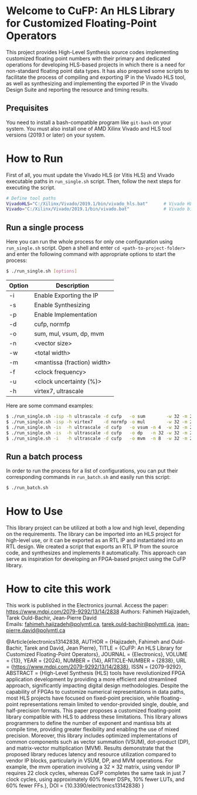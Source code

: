 # Welcome to CuFP: An HLS Library for Customized Floating-Point Operators

This project provides High-Level Synthesis source codes implementing customized floating point numbers with their primary and dedicated operations for developing HLS-based projects in which there is a need for non-standard floating point data types. It has also prepared some scripts to facilitate the process of compiling and exporting IP in the Vivado HLS tool, as well as synthesizing and implementing the exported IP in the Vivado Design Suite and reporting the resource and timing results.

## Prequisites

You need to install a bash-compatible program like `git-bash` on your system. You must also install one of AMD Xilinx Vivado and HLS tool versions (2019.1 or later) on your system.

# How to Run 

First of all, you must update the Vivado HLS (or Vitis HLS) and Vivado executable paths in `run_single.sh` script. Then, follow the next steps for executing the script.

```sh
# Define tool paths
VivadoHLS="C:/Xilinx/Vivado/2019.1/bin/vivado_hls.bat"      # Vivado HLS or Vitis HLS binary path
Vivado="C:/Xilinx/Vivado/2019.1/bin/vivado.bat"             # Vivado binary path
```

## Run a single process

Here you can run the whole process for only one configuration using `run_single.sh` script. Open a shell and enter `cd <path-to-project-folder>` and enter the following command with appropriate options to start the process:

```sh
$ ./run_single.sh [options]
```
| Option | Description |
| ------ | ----------- |
| -i | Enable Exporting the IP |
| -s | Enable Synthesizing     |
| -p | Enable Implementation   |
| -d | cufp, normfp |
| -o | sum, mul, vsum, dp, mvm |
| -n | \<vector size\> |
| -w | \<total width\> |
| -m | \<mantissa (fraction) width\> |
| -f | \<clock frequency\> |
| -u | \<clock uncertainty (%)\> |
| -h | virtex7, ultrascale |

Here are some command examples:
```sh
$ ./run_single.sh -isp -h ultrascale -d cufp   -o sum        -w 32 -m 23 -f 400 -u 5
$ ./run_single.sh -isp -h virtex7    -d normfp -o mul        -w 32 -m 23 -f 400 -u 5
$ ./run_single.sh -is  -h ultrascale -d cufp   -o vsum -n 4  -w 32 -m 23 -f 200 -u 5
$ ./run_single.sh -is  -h ultrascale -d cufp   -o dp   -n 32 -w 32 -m 23 -f 200 -u 5
$ ./run_single.sh -i   -h ultrascale -d cufp   -o mvm  -n 8  -w 32 -m 23 -f 200 -u 5
```

## Run a batch process

In order to run the process for a list of configurations, you can put their corresponding commands in `run_batch.sh` and easily run this script:

```sh
$ ./run_batch.sh
```
# How to Use 

This library project can be utilized at both a low and high level, depending on the requirements. The library can be imported into an HLS project for high-level use, or it can be exported as an RTL IP and instantiated into an RTL design. We created a script that exports an RTL IP from the source code, and synthesizes and implements it automatically. This approach can serve as inspiration for developing an FPGA-based project using the CuFP library.

# How to cite this work
This work is published in the Electronics journal. 
Access the paper: https://www.mdpi.com/2079-9292/13/14/2838
Authors: Fahimeh Hajizadeh, Tarek Ould-Bachir, Jean-Pierre David  
Emails: fahimeh.hajizadeh@polymtl.ca, tarek.ould-bachir@polymtl.ca, jean-pierre.david@polymtl.ca  

@Article{electronics13142838,
AUTHOR = {Hajizadeh, Fahimeh and Ould-Bachir, Tarek and David, Jean Pierre},
TITLE = {CuFP: An HLS Library for Customized Floating-Point Operators},
JOURNAL = {Electronics},
VOLUME = {13},
YEAR = {2024},
NUMBER = {14},
ARTICLE-NUMBER = {2838},
URL = {https://www.mdpi.com/2079-9292/13/14/2838},
ISSN = {2079-9292},
ABSTRACT = {High-Level Synthesis (HLS) tools have revolutionized FPGA application development by providing a more efficient and streamlined approach, significantly impacting digital design methodologies. Despite the capability of FPGAs to customize numerical representations in data paths, most HLS projects have focused on fixed-point precision, while floating-point representations remain limited to vendor-provided single, double, and half-precision formats. This paper proposes a customized floating-point library compatible with HLS to address these limitations. This library allows programmers to define the number of exponent and mantissa bits at compile time, providing greater flexibility and enabling the use of mixed precision. Moreover, this library includes optimized implementations of common components such as vector summation (VSUM), dot-product (DP), and matrix-vector multiplication (MVM). Results demonstrate that the proposed library reduces latency and resource utilization compared to vendor IP blocks, particularly in VSUM, DP, and MVM operations. For example, the mvm operation involving a 32 × 32 matrix, using vendor IP requires 22 clock cycles, whereas CuFP completes the same task in just 7 clock cycles, using approximately 60% fewer DSPs, 10% fewer LUTs, and 60% fewer FFs.},
DOI = {10.3390/electronics13142838}
}

